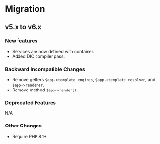 # Migration

## v5.x to v6.x

### New features

- Services are now defined with container.
- Added DIC compiler pass.

### Backward Incompatible Changes

- Remove getters `$app->template_engines`, `$app->template_resolver`, and `$app->renderer`.
- Remove method `$app->render()`.

### Deprecated Features

N/A

### Other Changes

- Require PHP 8.1+
